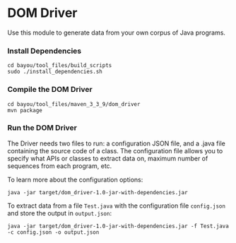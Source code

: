 # DOM Driver
Use this module to generate data from your own corpus of Java programs.

### Install Dependencies
```
cd bayou/tool_files/build_scripts
sudo ./install_dependencies.sh
```

### Compile the DOM Driver
```
cd bayou/tool_files/maven_3_3_9/dom_driver
mvn package
```

### Run the DOM Driver
The Driver needs two files to run: a configuration JSON file, and a .java file containing the source code of a class. The configuration file allows you to specify what APIs or classes to extract data on, maximum number of sequences from each program, etc.

To learn more about the configuration options:
```
java -jar target/dom_driver-1.0-jar-with-dependencies.jar
```

To extract data from a file `Test.java` with the configuration file `config.json` and store the output in `output.json`:
```
java -jar target/dom_driver-1.0-jar-with-dependencies.jar -f Test.java -c config.json -o output.json
```
